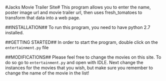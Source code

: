 
#Jacks Movie Trailer Site#
This program allows you to enter the name, poster image url and movie trailer url, 
then uses fresh_tomatoes to transform that data into a web page.

##INSTALLATION##
To run this program, you need to have python 2.7 installed. 

##GETTING STARTED##
In order to start the program, double click on the `entertainment.py` file
         
##MODIFICATIONS##
Please feel free to change the movies on this site. To do so go to `entertainment.py`
 and open with IDLE. Next change the instances for the movies that you wish,
  but make sure you remember to change the name of the movie in the list! 
   